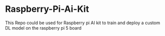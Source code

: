 # Raspberry-Pi-Ai-Kit
This Repo could be used for Raspberry pi AI kit to train and deploy a custom DL model on the raspberry pi 5 board
